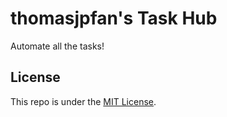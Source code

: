 # thomasjpfan's Task Hub

Automate all the tasks!

## License

This repo is under the [MIT License](LICENSE).
